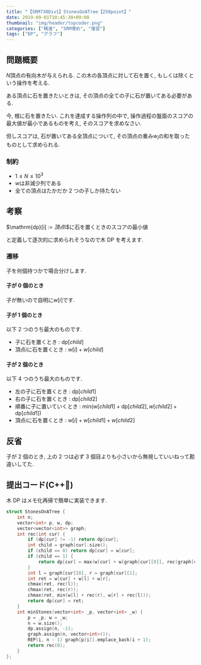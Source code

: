 ```yaml
---
title: "【SRM730Div1】StonesOnATree【250point】"
date: 2019-09-01T10:45:30+09:00
thumbnail: "img/header/topcoder.png"
categories: ["精進", "SRM埋め", "復習"]
tags: ["DP", "グラフ"]
---
```


## 問題概要

$N$頂点の有向木が与えられる. この木の各頂点に対して石を置く, もしくは除くという操作を考える.

ある頂点に石を置きたいときは, その頂点の全ての子に石が置いてある必要がある.

今, 根に石を置きたい. これを達成する操作列の中で, 操作過程の盤面のスコアの最大値が最小であるものを考え, そのスコアを求めなさい.

但しスコアは, 石が置いてある全頂点について, その頂点の重み$w_i$の和を取ったものとして求められる.

### 制約

- $1 \leq N \leq 10^3$
- $w$は非減少列である
- 全ての頂点はたかだか 2 つの子しか持たない

## 考察

$\mathrm{dp}[i] := $頂点$i$に石を置くときのスコアの最小値

と定義して逐次的に求められそうなので木 DP を考えます.

### 遷移

子を何個持つかで場合分けします.

#### 子が 0 個のとき

子が無いので自明に$w[i]$です.

#### 子が 1 個のとき

以下 2 つのうち最大のものです.

- 子に石を置くとき : $\mathrm{dp}[child]$
- 頂点$i$に石を置くとき : $w[i] + w[child]$

#### 子が 2 個のとき

以下 4 つのうち最大のものです.

- 左の子に石を置くとき : $\mathrm{dp}[child1]$
- 右の子に石を置くとき : $\mathrm{dp}[child2]$
- 順番に子に置いていくとき : $\mathrm{min}(w[child1] + \mathrm{dp}[child2], w[child2] + \mathrm{dp}[child1])$
- 頂点$i$に石を置くとき : $w[i] + w[child1] + w[child2]$

## 反省

子が 2 個のとき, 上の 2 つは必ず 3 個目よりも小さいから無視していいねって勘違いしてた.

## 提出コード(C++:high_brightness:)

木 DP はメモ化再帰で簡単に実装できます.

```cpp
struct StonesOnATree {
    int n;
    vector<int> p, w, dp;
    vector<vector<int>> graph;
    int rec(int cur) {
        if (dp[cur] != -1) return dp[cur];
        int child = graph[cur].size();
        if (child == 0) return dp[cur] = w[cur];
        if (child == 1) {
            return dp[cur] = max(w[cur] + w[graph[cur][0]], rec(graph[cur][0]));
        }
        int l = graph[cur][0], r = graph[cur][1];
        int ret = w[cur] + w[l] + w[r];
        chmax(ret, rec(l));
        chmax(ret, rec(r));
        chmax(ret, min(w[l] + rec(r), w[r] + rec(l)));
        return dp[cur] = ret;
    }
    int minStones(vector<int> _p, vector<int> _w) {
        p = _p, w = _w;
        n = w.size();
        dp.assign(n, -1);
        graph.assign(n, vector<int>());
        REP(i, n - 1) graph[p[i]].emplace_back(i + 1);
        return rec(0);
    }
};
```
